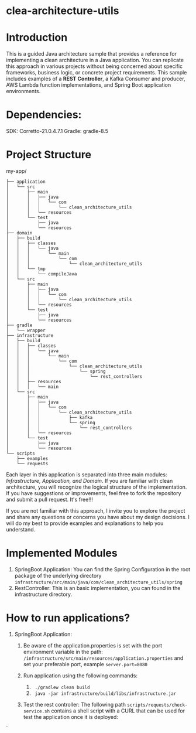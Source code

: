 # clea-architecture-utils

# **Introduction**
This is a guided Java architecture sample that provides a reference for implementing a clean architecture in a Java application. You can replicate this approach in various projects without being concerned about specific frameworks, business logic, or concrete project requirements. This sample includes examples of a **REST Controller**, a Kafka Consumer and producer, AWS Lambda function implementations, and Spring Boot application environments.

# Dependencies:
SDK: Corretto-21.0.4.7.1
Gradle: gradle-8.5
# **Project Structure**
my-app/
```
├── application
│   └── src
│       ├── main
│       │   ├── java
│       │   │   └── com
│       │   │       └── clean_architecture_utils
│       │   └── resources
│       └── test
│           ├── java
│           └── resources
├── domain
│   ├── build
│   │   ├── classes
│   │   │   └── java
│   │   │       └── main
│   │   │           └── com
│   │   │               └── clean_architecture_utils
│   │   └── tmp
│   │       └── compileJava
│   └── src
│       ├── main
│       │   ├── java
│       │   │   └── com
│       │   │       └── clean_architecture_utils
│       │   └── resources
│       └── test
│           ├── java
│           └── resources
├── gradle
│   └── wrapper
├── infrastructure
│   ├── build
│   │   ├── classes
│   │   │   └── java
│   │   │       └── main
│   │   │           └── com
│   │   │               └── clean_architecture_utils
│   │   │                   └── spring
│   │   │                       └── rest_controllers
│   │   ├── resources
│   │   │   └── main
│   └── src
│       ├── main
│       │   ├── java
│       │   │   └── com
│       │   │       └── clean_architecture_utils
│       │   │           ├── kafka
│       │   │           └── spring
│       │   │               └── rest_controllers
│       │   └── resources
│       └── test
│           ├── java
│           └── resources
└── scripts
    ├── examples
    └── requests
```
Each layer in this application is separated into three main modules: _Infrastructure, Application, and Domain_. If you are familiar with clean architecture, you will recognize the logical structure of the implementation. If you have suggestions or improvements, feel free to fork the repository and submit a pull request. It's free!!!

If you are not familiar with this approach, I invite you to explore the project and share any questions or concerns you have about my design decisions. I will do my best to provide examples and explanations to help you understand.
# **Implemented Modules**
1. SpringBoot Application: You can find the Spring Configuration in the root package of the underlying directory `infrastructure/src/main/java/com/clean_architecture_utils/spring`
2. RestController: This is an basic implementation, you can found in the infrastructure directory.

# **How to run applications?**
1. SpringBoot Application:
    1. Be aware of the application.properties is set with the port environment variable in the path: `/infrastructure/src/main/resources/application.properties` and set your preferable port, example `server.port=8080`
    2. Run application using the following commands:
        1. ` ./gradlew clean build`
        2. ` java -jar infrastructure/build/libs/infrastructure.jar`

    3. Test the rest controller: The following path `scripts/requests/check-service.sh` contains a shell script with a CURL that can be used for test the application once it is deployed:


`
